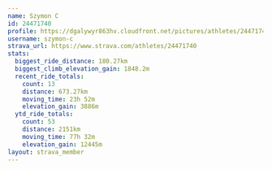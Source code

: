 ```yaml
---
name: Szymon C
id: 24471740
profile: https://dgalywyr863hv.cloudfront.net/pictures/athletes/24471740/7213253/3/large.jpg
username: szymon-c
strava_url: https://www.strava.com/athletes/24471740
stats:
  biggest_ride_distance: 180.27km
  biggest_climb_elevation_gain: 1848.2m
  recent_ride_totals:
    count: 13
    distance: 673.27km
    moving_time: 23h 52m
    elevation_gain: 3886m
  ytd_ride_totals:
    count: 53
    distance: 2151km
    moving_time: 77h 32m
    elevation_gain: 12445m
layout: strava_member
--- 
```

